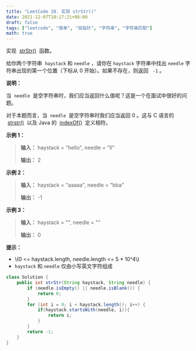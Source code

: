 ```yaml
---
title: "LeetCode 28. 实现 strStr()"
date: 2021-12-07T10:17:21+08:00
draft: false
tags: ["leetcode", "简单", "双指针", "字符串", "字符串匹配"]
math: true
---
```


实现  [strStr()](https://baike.baidu.com/item/strstr/811469)  函数。

给你两个字符串  `haystack` 和 `needle` ，请你在 `haystack` 字符串中找出 `needle` 字符串出现的第一个位置（下标从 0 开始）。如果不存在，则返回   `-1` 。

<!--more-->

**说明：**

当  `needle`  是空字符串时，我们应当返回什么值呢？这是一个在面试中很好的问题。

对于本题而言，当  `needle`  是空字符串时我们应当返回 0 。这与 C 语言的  [strstr()](https://baike.baidu.com/item/strstr/811469)  以及 Java 的  [indexOf()](<https://docs.oracle.com/javase/7/docs/api/java/lang/String.html#indexOf(java.lang.String)>)  定义相符。

**示例 1：**

> **输入：** haystack = "hello", needle = "ll"
> 
> **输出：** 2

**示例 2：**

> **输入：** haystack = "aaaaa", needle = "bba"
> 
> **输出：** -1

**示例 3：**

> **输入：** haystack = "", needle = ""
> 
> **输出：** 0

**提示：**

- \\(0 <= haystack.length, needle.length <= 5 \* 10^4\\)
- `haystack` 和 `needle` 仅由小写英文字符组成

```java
class Solution {
    public int strStr(String haystack, String needle) {
        if (needle.isEmpty() || needle.isBlank()) {
            return 0;
        }
        for (int i = 0; i < haystack.length(); i++) {
            if(haystack.startsWith(needle, i)){
                return i;
            }
        }
        return -1;
    }
}
```
